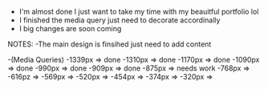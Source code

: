- I'm almost done I just want to take my time with my beauitful portfolio lol
- I finished the media query just need to decorate accordinally
- I big changes are soon coming

NOTES:
-The main design is finsihed just need to add content 

-(Media Queries)
-1339px => done
-1310px => done
-1170px => done
-1090px => done
-990px => done
-909px => done
-875px => needs work 
-768px =>
-616pz =>
-569px =>
-520px =>
-454px =>
-374px =>
-320px =>
